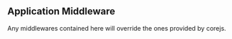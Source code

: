 
## Application Middleware

Any middlewares contained here will override the ones provided by corejs.